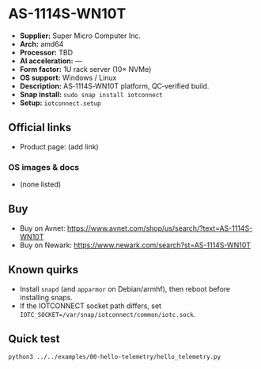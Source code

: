 # AS-1114S-WN10T

- **Supplier:** Super Micro Computer  Inc.
- **Arch:** amd64
- **Processor:** TBD
- **AI acceleration:** —
- **Form factor:** 1U rack server (10× NVMe)
- **OS support:** Windows / Linux
- **Description:** AS‑1114S‑WN10T platform, QC‑verified build.
- **Snap install:** `sudo snap install iotconnect`
- **Setup:** `iotconnect.setup`

## Official links
- Product page: (add link)

### OS images & docs
- (none listed)

## Buy
- Buy on Avnet: https://www.avnet.com/shop/us/search/?text=AS-1114S-WN10T
- Buy on Newark: https://www.newark.com/search?st=AS-1114S-WN10T

## Known quirks
- Install `snapd` (and `apparmor` on Debian/armhf), then reboot before installing snaps.
- If the IOTCONNECT socket path differs, set `IOTC_SOCKET=/var/snap/iotconnect/common/iotc.sock`.

## Quick test
```bash
python3 ../../examples/00-hello-telemetry/hello_telemetry.py
```
